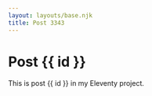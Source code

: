 ```yaml
---
layout: layouts/base.njk
title: Post 3343
---
```


# Post {{ id }}

This is post {{ id }} in my Eleventy project.
